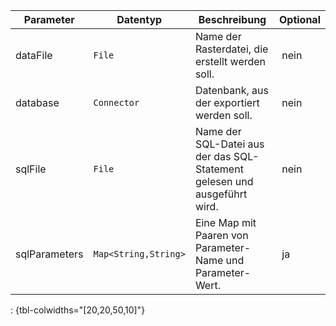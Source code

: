 Parameter | Datentyp | Beschreibung | Optional
----------|----------|-------------|-------------
dataFile | `File` | Name der Rasterdatei, die erstellt werden soll. | nein
database | `Connector` | Datenbank, aus der exportiert werden soll. | nein
sqlFile | `File` | Name der SQL-Datei aus der das SQL-Statement gelesen und ausgeführt wird. | nein
sqlParameters | `Map<String,String>` | Eine Map mit Paaren von Parameter-Name und Parameter-Wert. | ja
: {tbl-colwidths="[20,20,50,10]"}
